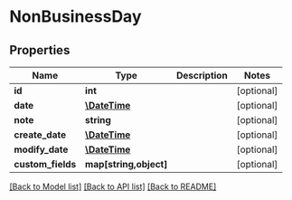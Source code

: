 # NonBusinessDay

## Properties
Name | Type | Description | Notes
------------ | ------------- | ------------- | -------------
**id** | **int** |  | [optional] 
**date** | [**\DateTime**](\DateTime.md) |  | [optional] 
**note** | **string** |  | [optional] 
**create_date** | [**\DateTime**](\DateTime.md) |  | [optional] 
**modify_date** | [**\DateTime**](\DateTime.md) |  | [optional] 
**custom_fields** | **map[string,object]** |  | [optional] 

[[Back to Model list]](../README.md#documentation-for-models) [[Back to API list]](../README.md#documentation-for-api-endpoints) [[Back to README]](../README.md)



